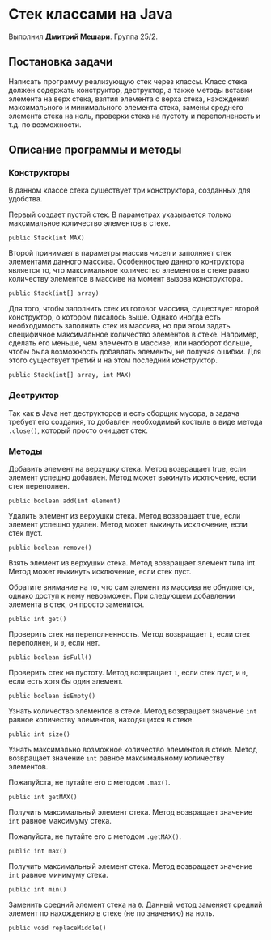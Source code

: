 # Стек классами на Java

Выполнил **Дмитрий Мешари**. Группа 25/2.

## Постановка задачи

Написать программу реализующую стек через классы. Класс стека должен содержать конструктор, деструктор, а также методы вставки элемента на верх стека, взятия элемента с верха стека, нахождения максимального и минимального элемента стека, замены среднего элемента стека на ноль, проверки стека на пустоту и переполненость и т.д. по возможности.

## Описание программы и методы

### Конструкторы

В данном классе стека существует три конструктора, созданных для удобства.

Первый создает пустой стек. В параметрах указывается только максимальное количество элементов в стеке.

```
public Stack(int MAX)
```

Второй принимает в параметры массив чисел и заполняет стек элементами данного массива. Особенностью данного контруктора является то, что максимальное количество элементов в стеке равно количеству элементов в массиве на момент вызова конструктора.

```
public Stack(int[] array)
```

Для того, чтобы заполнить стек из готовог массива, существует второй конструктор, о котором писалось выше. Однако иногда есть необходимость заполнить стек из массива, но при этом задать специфичное максимальное количество элементов в стеке. Например, сделать его меньше, чем элементо в массиве, или наоборот больше, чтобы была возможность добавлять элементы, не получая ошибки. Для этого существует третий и на этом последний конструктор.

```
public Stack(int[] array, int MAX)
```

### Деструктор

Так как в Java нет деструкторов и есть сборщик мусора, а задача требует его создания, то добавлен необходимый костыль в виде метода ```.close()```, который просто очищает стек.

### Методы

Добавить элемент на верхушку стека. Метод возвращает true, если элемент успешно добавлен. Метод может выкинуть исключение, если стек переполнен.

```
public boolean add(int element)
```

Удалить элемент из верхушки стека. Метод возвращает true, если элемент успешно удален. Метод может выкинуть исключение, если стек пуст.

```
public boolean remove()
```

Взять элемент из верхушки стека. Метод возвращает элемент типа int. Метод может выкинуть исключение, если стек пуст.

Обратите внимание на то, что сам элемент из массива не обнуляется, однако доступ к нему невозможен. При следующем добавлении элемента в стек, он просто заменится.

```
public int get()
```

Проверить стек на переполненность. Метод возвращает ```1```, если стек переполнен, и ```0```, если нет.

```
public boolean isFull()
```

Проверить стек на пустоту. Метод возвращает ```1```, если стек пуст, и ```0```, если есть хотя бы один элемент.

```
public boolean isEmpty()
```

Узнать количество элементов в стеке. Метод возвращает значение ```int``` равное количеству элементов, находящихся в стеке.

```
public int size()
```

Узнать максимально возможное количество элементов в стеке. Метод возвращает значение ```int``` равное максимальному количеству элементов.

Пожалуйста, не путайте его с методом ```.max()```.

```
public int getMAX()
```

Получить максимальный элемент стека. Метод возвращает значение ```int``` равное максимуму стека.

Пожалуйста, не путайте его с методом ```.getMAX()```.

```
public int max()
```

Получить максимальный элемент стека. Метод возвращает значение ```int``` равное минимуму стека.

```
public int min()
```

Заменить средний элемент стека на ```0```. Данный метод заменяет средний элемент по нахождению в стеке (не по значению) на ноль.

```
public void replaceMiddle()
```